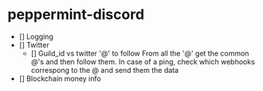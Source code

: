 # peppermint-discord

- [] Logging
- [] Twitter
    - [] Guild_id vs twitter '@' to follow
    From all the '@' get the common @'s and then follow them. In case of a ping, check which webhooks correspong to the @ and send them the data
- [] Blockchain money info